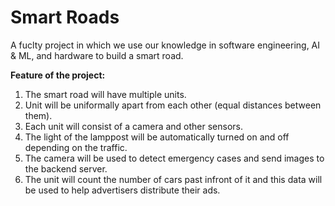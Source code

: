 # Smart Roads

A fuclty project in which we use our knowledge in software engineering, AI & ML, and hardware to build a smart road. 

**Feature of the project:**

1. The smart road will have multiple units.
2. Unit will be uniformally apart from each other (equal distances between them).
3. Each unit will consist of a camera and other sensors.
4. The light of the lamppost will be automatically turned on and off depending on the traffic.
5. The camera will be used to detect emergency cases and send images to the backend server.
6. The unit will count the number of cars past infront of it and this data will be used to help advertisers distribute their ads.

